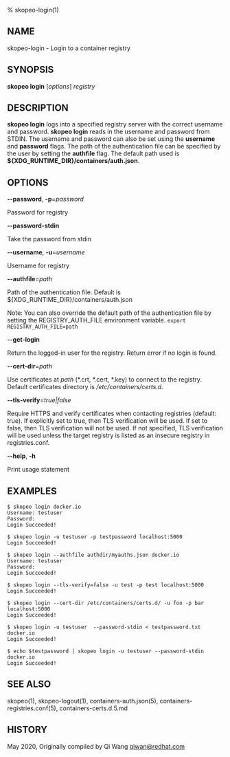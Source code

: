% skopeo-login(1)

## NAME
skopeo\-login - Login to a container registry

## SYNOPSIS
**skopeo login** [*options*] *registry*

## DESCRIPTION
**skopeo login** logs into a specified registry server with the correct username
and password. **skopeo login** reads in the username and password from STDIN.
The username and password can also be set using the **username** and **password** flags.
The path of the authentication file can be specified by the user by setting the **authfile**
flag. The default path used is **${XDG\_RUNTIME\_DIR}/containers/auth.json**.

## OPTIONS

**--password**, **-p**=*password*

Password for registry

**--password-stdin**

Take the password from stdin

**--username**, **-u**=*username*

Username for registry

**--authfile**=*path*

Path of the authentication file. Default is ${XDG\_RUNTIME\_DIR}/containers/auth.json

Note: You can also override the default path of the authentication file by setting the REGISTRY\_AUTH\_FILE
environment variable. `export REGISTRY_AUTH_FILE=path`

**--get-login**

Return the logged-in user for the registry. Return error if no login is found.

**--cert-dir**=*path*

Use certificates at *path* (\*.crt, \*.cert, \*.key) to connect to the registry.
Default certificates directory is _/etc/containers/certs.d_.

**--tls-verify**=*true|false*

Require HTTPS and verify certificates when contacting registries (default: true). If explicitly set to true,
then TLS verification will be used. If set to false, then TLS verification will not be used. If not specified,
TLS verification will be used unless the target registry is listed as an insecure registry in registries.conf.

**--help**, **-h**

Print usage statement

## EXAMPLES

```
$ skopeo login docker.io
Username: testuser
Password:
Login Succeeded!
```

```
$ skopeo login -u testuser -p testpassword localhost:5000
Login Succeeded!
```

```
$ skopeo login --authfile authdir/myauths.json docker.io
Username: testuser
Password:
Login Succeeded!
```

```
$ skopeo login --tls-verify=false -u test -p test localhost:5000
Login Succeeded!
```

```
$ skopeo login --cert-dir /etc/containers/certs.d/ -u foo -p bar localhost:5000
Login Succeeded!
```

```
$ skopeo login -u testuser  --password-stdin < testpassword.txt docker.io
Login Succeeded!
```

```
$ echo $testpassword | skopeo login -u testuser --password-stdin docker.io
Login Succeeded!
```

## SEE ALSO
skopeo(1), skopeo-logout(1), containers-auth.json(5), containers-registries.conf(5), containers-certs.d.5.md

## HISTORY
May 2020, Originally compiled by Qi Wang <qiwan@redhat.com>
